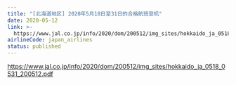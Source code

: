 ```yaml
---
title: "[北海道地区] 2020年5月18日至31日的合格航班登机"
date: 2020-05-12
link: >-
  https://www.jal.co.jp/info/2020/dom/200512/img_sites/hokkaido_ja_0518_0531_200512.pdf
airlineCode: japan_airlines
status: published
---
```

https://www.jal.co.jp/info/2020/dom/200512/img_sites/hokkaido_ja_0518_0531_200512.pdf
